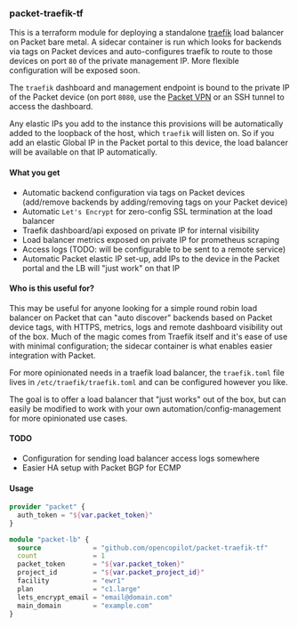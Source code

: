 ### packet-traefik-tf

This is a terraform module for deploying a standalone [traefik](https://traefik.io/) load balancer on Packet bare metal. A sidecar container is run which looks for backends via tags on Packet devices and auto-configures traefik to route to those devices on port `80` of the private management IP. More flexible configuration will be exposed soon.

The `traefik` dashboard and management endpoint is bound to the private IP of the Packet device (on port `8080`, use the [Packet VPN](https://help.packet.net/technical/infrastructure/doorman-customer-vpn) or an SSH tunnel to access the dashboard.

Any elastic IPs you add to the instance this provisions will be automatically added to the loopback of the host, which `traefik` will listen on. So if you add an elastic Global IP in the Packet portal to this device, the load balancer will be available on that IP automatically.

#### What you get
- Automatic backend configuration via tags on Packet devices (add/remove backends by adding/removing tags on your Packet device)
- Automatic `Let's Encrypt` for zero-config SSL termination at the load balancer
- Traefik dashboard/api exposed on private IP for internal visibility
- Load balancer metrics exposed on private IP for prometheus scraping
- Access logs (TODO: will be configurable to be sent to a remote service)
- Automatic Packet elastic IP set-up, add IPs to the device in the Packet portal and the LB will "just work" on that IP

#### Who is this useful for?

This may be useful for anyone looking for a simple round robin load balancer on Packet that can "auto discover" backends based on Packet device tags, with HTTPS, metrics, logs and remote dashboard visibility out of the box. Much of the magic comes from Traefik itself and it's ease of use with minimal configuration; the sidecar container is what enables easier integration with Packet.

For more opinionated needs in a traefik load balancer, the `traefik.toml` file lives in `/etc/traefik/traefik.toml` and can be configured however you like.

The goal is to offer a load balancer that "just works" out of the box, but can easily be modified to work with your own automation/config-management for more opinionated use cases.


#### TODO
- Configuration for sending load balancer access logs somewhere
- Easier HA setup with Packet BGP for ECMP


#### Usage

```tf
provider "packet" {
  auth_token = "${var.packet_token}"
}

module "packet-lb" {
  source             = "github.com/opencopilot/packet-traefik-tf"
  count              = 1
  packet_token       = "${var.packet_token}"
  project_id         = "${var.packet_project_id}"
  facility           = "ewr1"
  plan               = "c1.large"
  lets_encrypt_email = "email@domain.com"
  main_domain        = "example.com"
}
```
